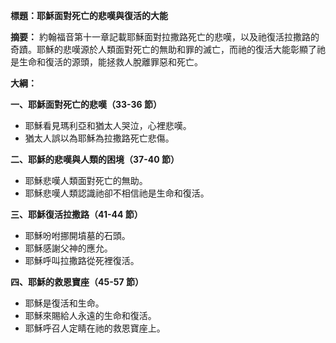 **標題：耶穌面對死亡的悲嘆與復活的大能**

**摘要：**
約翰福音第十一章記載耶穌面對拉撒路死亡的悲嘆，以及祂復活拉撒路的奇蹟。耶穌的悲嘆源於人類面對死亡的無助和罪的滅亡，而祂的復活大能彰顯了祂是生命和復活的源頭，能拯救人脫離罪惡和死亡。

**大綱：**

**一、耶穌面對死亡的悲嘆（33-36 節）**
* 耶穌看見瑪利亞和猶太人哭泣，心裡悲嘆。
* 猶太人誤以為耶穌為拉撒路死亡悲傷。

**二、耶穌的悲嘆與人類的困境（37-40 節）**
* 耶穌悲嘆人類面對死亡的無助。
* 耶穌悲嘆人類認識祂卻不相信祂是生命和復活。

**三、耶穌復活拉撒路（41-44 節）**
* 耶穌吩咐挪開墳墓的石頭。
* 耶穌感謝父神的應允。
* 耶穌呼叫拉撒路從死裡復活。

**四、耶穌的救恩寶座（45-57 節）**
* 耶穌是復活和生命。
* 耶穌來賜給人永遠的生命和復活。
* 耶穌呼召人定睛在祂的救恩寶座上。